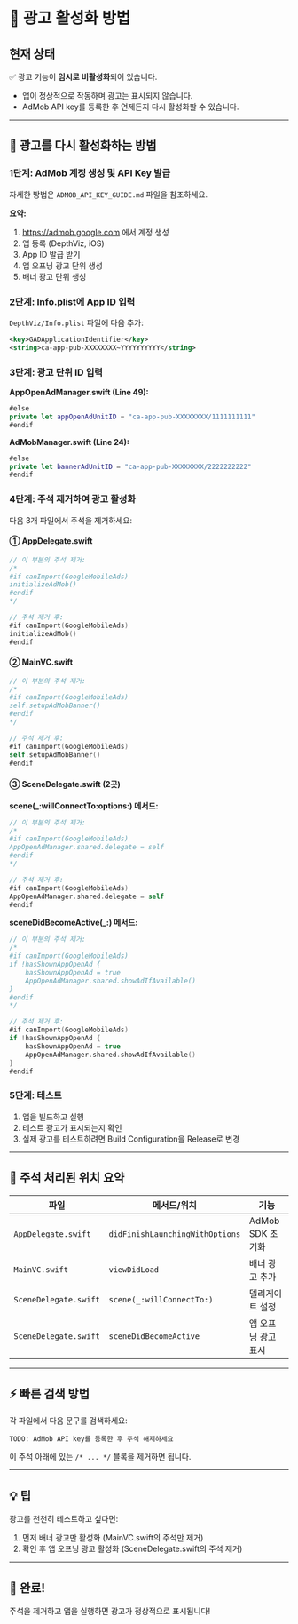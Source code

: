 # 🔔 광고 활성화 방법

## 현재 상태
✅ 광고 기능이 **임시로 비활성화**되어 있습니다.
- 앱이 정상적으로 작동하며 광고는 표시되지 않습니다.
- AdMob API key를 등록한 후 언제든지 다시 활성화할 수 있습니다.

---

## 🎯 광고를 다시 활성화하는 방법

### 1단계: AdMob 계정 생성 및 API Key 발급
자세한 방법은 `ADMOB_API_KEY_GUIDE.md` 파일을 참조하세요.

**요약:**
1. https://admob.google.com 에서 계정 생성
2. 앱 등록 (DepthViz, iOS)
3. App ID 발급 받기
4. 앱 오프닝 광고 단위 생성
5. 배너 광고 단위 생성

### 2단계: Info.plist에 App ID 입력

`DepthViz/Info.plist` 파일에 다음 추가:
```xml
<key>GADApplicationIdentifier</key>
<string>ca-app-pub-XXXXXXXX~YYYYYYYYYY</string>
```

### 3단계: 광고 단위 ID 입력

**AppOpenAdManager.swift (Line 49):**
```swift
#else
private let appOpenAdUnitID = "ca-app-pub-XXXXXXXX/1111111111"
#endif
```

**AdMobManager.swift (Line 24):**
```swift
#else
private let bannerAdUnitID = "ca-app-pub-XXXXXXXX/2222222222"
#endif
```

### 4단계: 주석 제거하여 광고 활성화

다음 3개 파일에서 주석을 제거하세요:

#### ① AppDelegate.swift
```swift
// 이 부분의 주석 제거:
/*
#if canImport(GoogleMobileAds)
initializeAdMob()
#endif
*/

// 주석 제거 후:
#if canImport(GoogleMobileAds)
initializeAdMob()
#endif
```

#### ② MainVC.swift
```swift
// 이 부분의 주석 제거:
/*
#if canImport(GoogleMobileAds)
self.setupAdMobBanner()
#endif
*/

// 주석 제거 후:
#if canImport(GoogleMobileAds)
self.setupAdMobBanner()
#endif
```

#### ③ SceneDelegate.swift (2곳)

**scene(_:willConnectTo:options:) 메서드:**
```swift
// 이 부분의 주석 제거:
/*
#if canImport(GoogleMobileAds)
AppOpenAdManager.shared.delegate = self
#endif
*/

// 주석 제거 후:
#if canImport(GoogleMobileAds)
AppOpenAdManager.shared.delegate = self
#endif
```

**sceneDidBecomeActive(_:) 메서드:**
```swift
// 이 부분의 주석 제거:
/*
#if canImport(GoogleMobileAds)
if !hasShownAppOpenAd {
    hasShownAppOpenAd = true
    AppOpenAdManager.shared.showAdIfAvailable()
}
#endif
*/

// 주석 제거 후:
#if canImport(GoogleMobileAds)
if !hasShownAppOpenAd {
    hasShownAppOpenAd = true
    AppOpenAdManager.shared.showAdIfAvailable()
}
#endif
```

### 5단계: 테스트

1. 앱을 빌드하고 실행
2. 테스트 광고가 표시되는지 확인
3. 실제 광고를 테스트하려면 Build Configuration을 Release로 변경

---

## 📝 주석 처리된 위치 요약

| 파일 | 메서드/위치 | 기능 |
|------|------------|------|
| `AppDelegate.swift` | `didFinishLaunchingWithOptions` | AdMob SDK 초기화 |
| `MainVC.swift` | `viewDidLoad` | 배너 광고 추가 |
| `SceneDelegate.swift` | `scene(_:willConnectTo:)` | 델리게이트 설정 |
| `SceneDelegate.swift` | `sceneDidBecomeActive` | 앱 오프닝 광고 표시 |

---

## ⚡ 빠른 검색 방법

각 파일에서 다음 문구를 검색하세요:
```
TODO: AdMob API key를 등록한 후 주석 해제하세요
```

이 주석 아래에 있는 `/* ... */` 블록을 제거하면 됩니다.

---

## 💡 팁

광고를 천천히 테스트하고 싶다면:
1. 먼저 배너 광고만 활성화 (MainVC.swift의 주석만 제거)
2. 확인 후 앱 오프닝 광고 활성화 (SceneDelegate.swift의 주석 제거)

---

## 🎉 완료!

주석을 제거하고 앱을 실행하면 광고가 정상적으로 표시됩니다!

